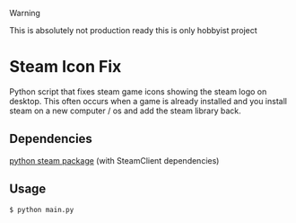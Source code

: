 > [!WARNING]
> This is absolutely not production ready this is only hobbyist project
>

# Steam Icon Fix

Python script that fixes steam game icons showing the steam logo on desktop. This often occurs when a game is already installed and you install steam on a new computer / os and add the steam library back.

## Dependencies

[python steam package](https://pypi.org/project/steam/) (with SteamClient dependencies) <br>


## Usage

```console
$ python main.py
```